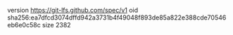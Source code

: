 version https://git-lfs.github.com/spec/v1
oid sha256:ea7dfcd3074dffd942a3731b4f49048f893de85a822e388cde70546eb6e0c58c
size 2382
